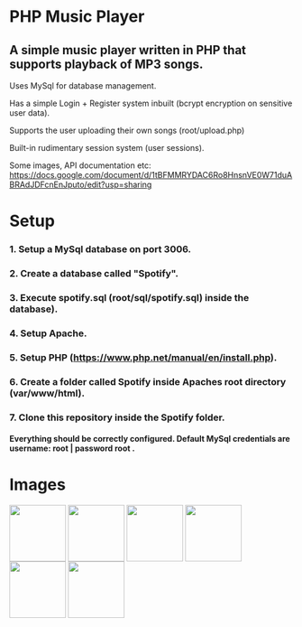 # PHP Music Player

## A simple music player written in PHP that supports playback of MP3 songs.

Uses MySql for database management.

Has a simple Login + Register system inbuilt (bcrypt encryption on sensitive user data). 

Supports the user uploading their own songs (root/upload.php)

Built-in rudimentary session system (user sessions).

Some images, API documentation etc: https://docs.google.com/document/d/1tBFMMRYDAC6Ro8HnsnVE0W71duABRAdJDFcnEnJputo/edit?usp=sharing


# Setup
### 1. Setup a MySql database on port 3006.
### 2. Create a database called "Spotify".
### 3. Execute spotify.sql (root/sql/spotify.sql) inside the database).
### 4. Setup Apache.
### 5. Setup PHP (https://www.php.net/manual/en/install.php).
### 6. Create a folder called Spotify inside Apaches root directory (var/www/html).
### 7. Clone this repository inside the Spotify folder.
#### Everything should be correctly configured. Default MySql credentials are username: root | password root .

# Images
<img align="center" width="100" height="100" src="https://user-images.githubusercontent.com/69962221/193657157-e650f846-7a9b-474a-963d-c876c243f203.png">
<img align="center" width="100" height="100" src="https://user-images.githubusercontent.com/69962221/193657189-c72f7b54-496d-40c3-8427-7149b998bbb0.png">
<img align="center" width="100" height="100" src="https://user-images.githubusercontent.com/69962221/193657220-8630ca6b-1233-4fb4-b625-c8fe5c6d3541.png">
<img align="center" width="100" height="100" src="https://user-images.githubusercontent.com/69962221/193657246-53a38d4b-2226-447c-a3bf-0582e5f07f9c.png">
<img align="center" width="100" height="100" src="https://user-images.githubusercontent.com/69962221/193657290-4e02623c-b760-496c-8042-934cd8b3fc77.png">
<img align="center" width="100" height="100" src="https://user-images.githubusercontent.com/69962221/193657321-2adb802f-df85-488d-9451-cfd1ae7464ec.png">



